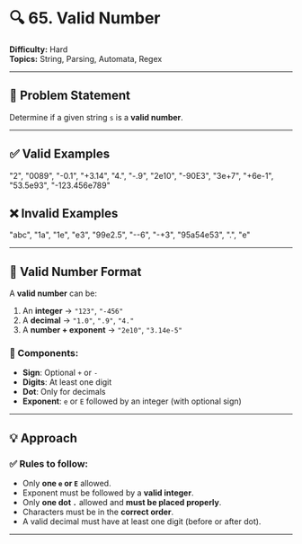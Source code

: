 # 🔍 65. Valid Number

**Difficulty:** Hard  
**Topics:** String, Parsing, Automata, Regex

---

## 📝 Problem Statement

Determine if a given string `s` is a **valid number**.

---

## ✅ Valid Examples

"2", "0089", "-0.1", "+3.14", "4.", "-.9",
"2e10", "-90E3", "3e+7", "+6e-1",
"53.5e93", "-123.456e789"


## ❌ Invalid Examples

"abc", "1a", "1e", "e3", "99e2.5",
"--6", "-+3", "95a54e53", ".", "e"


---

## 📐 Valid Number Format

A **valid number** can be:
1. An **integer** → `"123"`, `"-456"`
2. A **decimal** → `"1.0"`, `".9"`, `"4."`
3. A **number + exponent** → `"2e10"`, `"3.14e-5"`

### 🧩 Components:
- **Sign**: Optional `+` or `-`
- **Digits**: At least one digit
- **Dot**: Only for decimals
- **Exponent**: `e` or `E` followed by an integer (with optional sign)

---

## 💡 Approach

### ✅ Rules to follow:
- Only **one `e` or `E`** allowed.
- Exponent must be followed by a **valid integer**.
- Only **one dot `.`** allowed and **must be placed properly**.
- Characters must be in the **correct order**.
- A valid decimal must have at least one digit (before or after dot).

---
